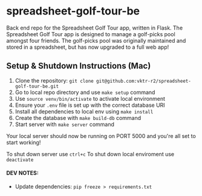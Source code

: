 # spreadsheet-golf-tour-be
Back end repo for the Spreadsheet Golf Tour app, written in Flask.  The Spreadsheet Golf Tour app is designed to manage a golf-picks pool amongst four friends.  The golf-picks pool was originally maintained and stored in a spreadsheet, but has now upgraded to a full web app!

## Setup & Shutdown Instructions (Mac)
1. Clone the repository: `git clone git@github.com:vktr-r2/spreadsheet-golf-tour-be.git`
2. Go to local repo directory and use `make setup` command
3. Use `source venv/bin/activate` to activate local environment
4. Ensure your `.env` file is set up with the correct database URI
5. Install all dependencies to local env using `make install`
4. Create the database with `make build-db` command
5. Start server with `make server` command

Your local server should now be running on PORT 5000 and you're all set to start working!  

To shut down server use `ctrl+c`
To shut down local enviroment use `deactivate`



#### DEV NOTES:
- Update dependencies: `pip freeze > requirements.txt`
